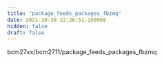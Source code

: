 ```yaml
---
title: "package_feeds_packages_fbzmq"
date: 2021-10-30 22:26:51.150968
hidden: false
draft: false
---
```


bcm27xx/bcm2711/package_feeds_packages_fbzmq

